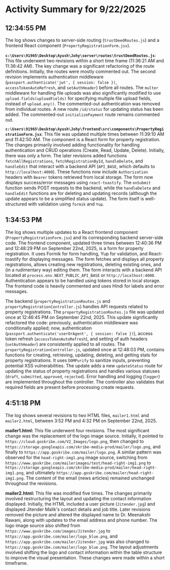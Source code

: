 # Activity Summary for 9/22/2025

## 12:34:55 PM
The log shows changes to server-side routing (`trustDeedRoutes.js`) and a frontend React component (`PropertyRegistrationForm.jsx`).

**`c:\Users\91965\Desktop\Ayush\Johy\server\routes\trustDeedRoutes.js`**:  This file underwent two revisions within a short time frame (11:36:21 AM and 11:36:42 AM).  The key change was a significant refactoring of the route definitions. Initially, the routes were mostly commented out. The second revision implements authentication middleware (`passport.authenticate('jwt', { session: false })`, `accessTokenAutoRefresh`, and `setAuthHeader`)  before all routes. The `multer` middleware for handling file uploads was also significantly modified to use `upload.fields(uploadFields)`  for specifying multiple file upload fields,  instead of `upload.any()`.  The commented-out authentication was removed from individual routes. A new route `/id/status` for updating status has been added.  The commented-out `initializePayment` route remains commented out.


**`c:\Users\91965\Desktop\Ayush\Johy\frontend\src\components\PropertyRegistrationForm.jsx`**: This file was updated multiple times between 11:39:10 AM and 11:42:50 AM. The component is a React form for property registration.  The changes primarily involved adding functionality for handling authentication and CRUD operations (Create, Read, Update, Delete). Initially, there was only a form. The later revisions added functions `fetchAllRegistrations`, `fetchRegistrationById`, `handleDelete`, and `handleEdit` that interact with a backend API (`API_BASE`, which defaults to `http://localhost:4000`).  These functions now include `Authorization` headers with `Bearer` tokens retrieved from local storage. The form now displays success/error messages using `react-toastify`.  The `onSubmit` function sends POST requests to the backend, while the  `handleDelete` and `handleEdit` functions are for deleting and updating records (although the update appears to be a simplified status update).  The form itself is well-structured with validation using `formik` and `Yup`.


## 1:34:53 PM
The log shows multiple updates to a React frontend component (`PropertyRegistrationForm.jsx`) and its corresponding backend server-side code.  The frontend component, updated three times between 12:40:36 PM and 12:48:29 PM on September 22nd, 2025,  is a form for property registration.  It uses Formik for form handling, Yup for validation, and React-toastify for displaying messages.  The form fetches and displays all property registrations, allows creating new registrations, deleting existing ones, and (in a rudimentary way) editing them. The form interacts with a backend API located at `process.env.NEXT_PUBLIC_API_BASE` or `http://localhost:4000`.  Authentication appears to be handled using tokens stored in local storage.  The frontend code is heavily commented and uses Hindi for labels and error messages.

The backend (`propertyRegistrationRoutes.js` and `propertyRegistrationController.js`) handles API requests related to property registrations.  The `propertyRegistrationRoutes.js` file was updated once at 12:46:45 PM on September 22nd, 2025.  This update significantly refactored the code:  previously, authentication middleware was conditionally applied; now, authentication (`passport.authenticate('userOrAgent', { session: false })`), access token refresh (`accessTokenAutoRefresh`), and setting of auth headers (`setAuthHeader`) are consistently applied to all routes.  The `propertyRegistrationController.js`, updated once at 12:48:03 PM,  contains functions for creating, retrieving, updating, deleting, and getting stats for property registrations.  It uses `DOMPurify` to sanitize inputs, preventing potential XSS vulnerabilities.  The update adds a new `updateStatus` route for updating the status of property registrations and handles various statuses (`draft`, `submitted`, `approved`, `rejected`).  Error handling and logging (`logger`) are implemented throughout the controller.  The controller also validates that required fields are present before processing create requests.


## 4:51:18 PM
The log shows several revisions to two HTML files, `mailer1.html` and `mailer2.html`,  between 3:52 PM and 4:32 PM on September 22nd, 2025.

**mailer1.html:** This file underwent four revisions. The most significant change was the replacement of the logo image source. Initially, it pointed to `https://cloud.goskribe.com/V2_Images/logo.png`, then changed to `https://storage.googleapis.com/skribe-media-prod/mailer/logo.png`, and finally to `https://app.goskribe.com/mailer/logo.png`. A similar pattern was observed for the  `head-right-img1.png` image source, switching from `https://www.goskribe.com/mailerimages/test/head-right-img1.png` to `https://storage.googleapis.com/skribe-media-prod/mailer/head-right-img1.png`, and ultimately  `https://app.goskribe.com/mailer/head-right-img1.png`.  The content of the email (news articles) remained unchanged throughout the revisions.


**mailer2.html:**  This file was modified five times. The changes primarily involved restructuring the layout and updating the contact information displayed.  Initially, the HTML included a user picture (`Jitender.jpg`) and displayed Jitender Malik's contact details and job title. Later revisions removed the picture and altered the displayed name to Dr. Meenakshi Rawani, along with updates to the email address and phone number.  The logo image source also shifted from `https://www.goskribe.com/images/Jitender.jpg` to `https://app.goskribe.com/mailer/logo_blue.png`, and  `https://app.goskribe.com/mailer/Jitender.jpg`  was also changed to `https://app.goskribe.com/mailer/logo_blue.png`.  The layout adjustments involved shifting the logo and contact information within the table structure to improve the visual presentation.  These changes were made within a short timeframe.
